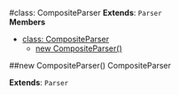 <a name="CompositeParser"></a>
#class: CompositeParser
**Extends**: `Parser`  
**Members**

* [class: CompositeParser](#CompositeParser)
  * [new CompositeParser()](#new_CompositeParser)

<a name="new_CompositeParser"></a>
##new CompositeParser()
CompositeParser

**Extends**: `Parser`  
